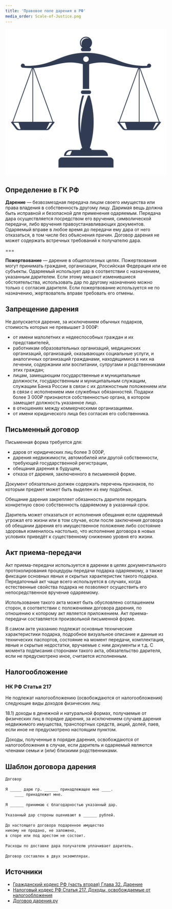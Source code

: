 ```yaml
---
title: 'Правовое поле дарения в РФ'
media_order: Scale-of-Justice.png
---
```


![](Scale-of-Justice.png?resize=300,300)

## Определение в ГК РФ

**Дарение** — безвозмездная передача лицом своего имущества или права владения в собственность другому лицу. Даримая вещь должна быть исправной и безопасной для применения одаряемым. Передача дара осуществляется посредством его вручения, символической передачи, либо вручения правоустанавливающих документов. Одаряемый вправе в любое время до передачи ему дара от него отказаться, в том числе без объяснения причин. Договор дарения не может содержать встречных требований к получателю дара.

===

**Пожертвование** — дарение в общеполезных целях. Пожертвования могут принимать граждане, организации, Российская Федерация или ее субъекты. Одаряемый использует дар в соответствии с назначением, указанным дарителем. Если этому мешают изменившиеся обстоятельства, использовать дар по другому назначению можно только с согласия дарителя. Если пожертвование используется не по назначению, жертвователь вправе требовать его отмены.

## Запрещение дарения

Не допускается дарение, за исключением обычных подарков, стоимость которых не превышает 3 000₽:

 -   от имени малолетних и недееспособных граждан и их представителей,
 -   работникам образовательных организаций, медицинских организаций, организаций, оказывающих социальные услуги, и аналогичных организаций гражданами, находящимися в них на лечении, содержании или воспитании, супругами и родственниками этих граждан;
 -   лицам, замещающим государственные и муниципальные должности, государственным и муниципальным служащим, служащим Банка России в связи с их должностным положением или в связи с исполнением ими служебных обязанностей. Подарки более 3 000₽ признаются собственностью органа, в котором замещает должность указанное лицо.
 -   в отношениях между коммерческими организациями.
 -   от имени юридического лица без согласия его собственника.

## Письменный договор

Письменная форма требуется для:

-    даров от юридических лиц более 3 000₽,
-    дарения недвижимости, автомобилей или другой собственности, требующей государственной регистрации,
-    обещания дарения в будущем,
-    отказа от дарения, заключенного в письменной форме.

Документ обязательно должен содержать перечень признаков, по которым предмет может быть выделен из ему подобных.

Обещание дарения закрепляет обязанность дарителя передать конкретную свою собственность одаряемому в указанный срок.

Даритель может отказаться от исполнения обещания если одаряемый угрожал его жизни или в том случае, если после заключения договора об обещании дарения его имущественное положение либо состояние здоровья изменилось настолько, что исполнение договора в новых условиях приведёт к существенному снижению уровня его жизни.

## Акт приема-передачи

Акт приема-передачи используется в дарении в целях документального протоколирования процедуры передачи подарка одаряемому, а также фиксации основных явных и скрытых характеристик такого подарка. Передаточный акт чаще всего используется в случаях, когда естественные свойства подарка не позволяют осуществить его непосредственное вручение одаряемому.

Использование такого акта может быть обусловлено соглашением сторон, в соответствии с положениями договора дарения, по отношению к которому акт является приложением. Акт приема-передачи составляется произвольной письменной форме.

В самом акте указанию подлежат основные технические характеристики подарка, подробное визуальное описание и данные из технических паспортов, состояние на момент передачи, комплектация, явные и скрытые недостатки, вручаемые с ним документы и т.д. С момента подписания сторонами такого акта, обязательство дарителя, если не предусмотрено иное, считается исполненным.

## Налогообложение

### НК РФ Статья 217
Не подлежат налогообложению (освобождаются от налогообложения) следующие виды доходов физических лиц:

18.1) доходы в денежной и натуральной формах, получаемые от физических лиц в порядке дарения, за исключением случаев дарения недвижимого имущества, транспортных средств, акций, долей, паев, если иное не предусмотрено настоящим пунктом.

Доходы, полученные в порядке дарения, освобождаются от налогообложения в случае, если даритель и одаряемый являются членами семьи и (или) близкими родственниками.

## Шаблон договора дарения

~~~
Договор

Я _____ дарю гр. ______ принадлежащее мне ____.
    ____ принадлежит мне.
    
Я ______ принимаю с благодарностью указанный дар.

Указанный дар стороны оценивают в ______ рублей.

До настоящего договора подаренное имущество 
никому не продано, не заложено, 
в споре или под арестом не состоит.

Расходы по доставке дара получателю уплачивает даритель.

Договор составлен в двух экземплярах.
~~~

## Источники

- [Гражданский кодекс РФ (часть вторая) Глава 32. Дарение](http://www.consultant.ru/document/cons_doc_LAW_9027/e92736ea135e1b4b4f24d328a683d6954e73a27c/)
- [Налоговый кодекс РФ Статья 217. Доходы, освобождаемые от налогообложения](https://base.garant.ru/10900200/4132834011083186a07350b1579a99a1/)
- [Договор дарения.ру](http://dogovor-darenija.ru/)

